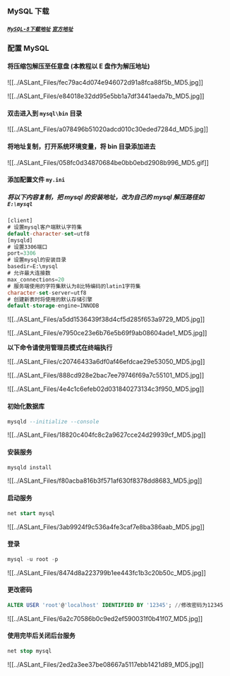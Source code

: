 ### MySQL 下载

##### [`MySQL-8下载地址`](https://cdn.mysql.com//Downloads/MySQL-8.0/mysql-8.0.32-winx64.zip) [`官方地址`](https://dev.mysql.com/downloads/mysql/)

### 配置 MySQL  

#### 将压缩包解压至任意盘 (本教程以 E 盘作为解压地址)

![[../ASLant_Files/fec79ac4d074e946072d91a8fca88f5b_MD5.jpg]]

![[../ASLant_Files/e84018e32dd95e5bb1a7df3441aeda7b_MD5.jpg]]

#### 双击进入到 ` mysql\bin ` 目录

![[../ASLant_Files/a078496b51020adcd010c30eded7284d_MD5.jpg]]

#### 将地址复制，打开系统环境变量，将 bin 目录添加进去  
![[../ASLant_Files/058fc0d34870684be0bb0ebd2908b996_MD5.gif]]    


#### 添加配置文件 ` my.ini `  

##### 将以下内容复制，把 mysql 的安装地址，改为自己的 mysql 解压路径如 `E:\mysql`   

```SQL
[client]
# 设置mysql客户端默认字符集
default-character-set=utf8 
[mysqld]
# 设置3306端口
port=3306
# 设置mysql的安装目录
basedir=E:\mysql
# 允许最大连接数
max_connections=20
# 服务端使用的字符集默认为8比特编码的latin1字符集
character-set-server=utf8
# 创建新表时将使用的默认存储引擎
default-storage-engine=INNODB   
``` 

![[../ASLant_Files/a5dd1536439f38d4cf5d285f653a9729_MD5.jpg]]   

![[../ASLant_Files/e7950ce23e6b76e5b69f9ab08604ade1_MD5.jpg]]   


**以下命令请使用管理员模式在终端执行**    

![[../ASLant_Files/c20746433a6df0af46efdcae29e53050_MD5.jpg]]   

![[../ASLant_Files/888cd928e2bac7ee79746f69a7c55101_MD5.jpg]]   

![[../ASLant_Files/4e4c1c6efeb02d031840273134c3f950_MD5.jpg]]   

#### 初始化数据库

```SQL
mysqld --initialize --console
``` 

![[../ASLant_Files/18820c404fc8c2a9627cce24d29939cf_MD5.jpg]]   

#### 安装服务
```SQL
mysqld install
``` 

![[../ASLant_Files/f80acba816b3f571af630f8378dd8683_MD5.jpg]]   

#### 启动服务
```SQl
net start mysql
``` 

![[../ASLant_Files/3ab9924f9c536a4fe3caf7e8ba386aab_MD5.jpg]]   

#### 登录
```SQL
mysql -u root -p
``` 

![[../ASLant_Files/8474d8a223799b1ee443fc1b3c20b50c_MD5.jpg]]   

#### 更改密码
```SQL
ALTER USER 'root'@'localhost' IDENTIFIED BY '12345'; //修改密码为12345 
``` 

![[../ASLant_Files/6a2c70586b0c9ed2ef590031f0b41f07_MD5.jpg]]   

#### 使用完毕后关闭后台服务
```SQL
net stop mysql
```

![[../ASLant_Files/2ed2a3ee37be08667a5117ebb1421d89_MD5.jpg]]   
